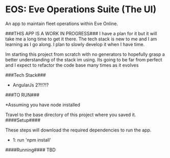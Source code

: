 # EOS: Eve Operations Suite (The UI)

An app to maintain fleet operations within Eve Online.


###THIS APP IS A WORK IN PROGRESS###
I have a plan for it but it will take me a long time to get it there. The tech stack is new to me and I am learning as I go along. I plan to slowly develop it when I have time. 


Im starting this project from scratch with no generators to hopefully grasp a better understanding of the stack im using. Its going to be far from perfect and I expect to refactor the code base many times as it evolves

###Tech Stack###
- AngularJs 2?!!?!?


###TO RUN###

*Assuming you have node installed

Travel to the base directory of this project where you saved it.
####Setup####

These steps will download the required dependencies to run the app.

- 1: run 'npm install' 

####Running####
TBD




